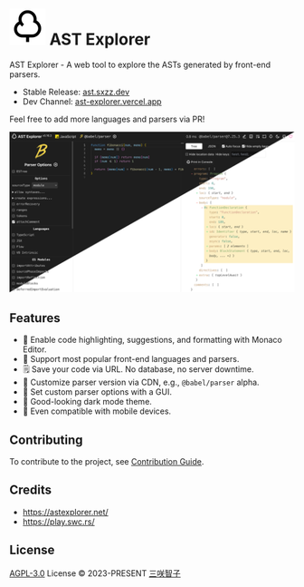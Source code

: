 # <img src="./public/logo.svg" /> AST Explorer

AST Explorer - A web tool to explore the ASTs generated by front-end parsers.

- Stable Release: [ast.sxzz.dev](https://ast.sxzz.dev/)
- Dev Channel: [ast-explorer.vercel.app](https://ast-explorer.vercel.app/)

Feel free to add more languages and parsers via PR!

<div align="center">
  <img alt="Screenshot" src="./.github/screenshot.png" width="800px" />
</div>

## Features

- 🦾 Enable code highlighting, suggestions, and formatting with Monaco Editor.
- 🤩 Support most popular front-end languages and parsers.
- 🗒️ Save your code via URL. No database, no server downtime.
- 🐙 Customize parser version via CDN, e.g., `@babel/parser` alpha.
- 🌈 Set custom parser options with a GUI.
- 🌚 Good-looking dark mode theme.
- 📱 Even compatible with mobile devices.

## Contributing

To contribute to the project, see [Contribution Guide](https://github.com/sxzz/contribute).

## Credits

- https://astexplorer.net/
- https://play.swc.rs/

## License

[AGPL-3.0](./LICENSE) License © 2023-PRESENT [三咲智子](https://github.com/sxzz)
